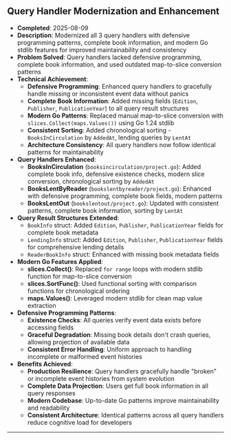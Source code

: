 ## Query Handler Modernization and Enhancement  
- **Completed**: 2025-08-09
- **Description**: Modernized all 3 query handlers with defensive programming patterns, complete book information, and modern Go stdlib features for improved maintainability and consistency
- **Problem Solved**: Query handlers lacked defensive programming, complete book information, and used outdated map-to-slice conversion patterns
- **Technical Achievement**:
  - **Defensive Programming**: Enhanced query handlers to gracefully handle missing or inconsistent event data without panics
  - **Complete Book Information**: Added missing fields (`Edition`, `Publisher`, `PublicationYear`) to all query result structures
  - **Modern Go Patterns**: Replaced manual map-to-slice conversion with `slices.Collect(maps.Values())` using Go 1.24 stdlib
  - **Consistent Sorting**: Added chronological sorting - `BooksInCirculation` by `AddedAt`, lending queries by `LentAt`
  - **Architecture Consistency**: All query handlers now follow identical patterns for maintainability
- **Query Handlers Enhanced**:
  - **BooksInCirculation** (`booksincirculation/project.go`): Added complete book info, defensive existence checks, modern slice conversion, chronological sorting by `AddedAt`
  - **BooksLentByReader** (`bookslentbyreader/project.go`): Enhanced with defensive programming, complete book fields, modern patterns  
  - **BooksLentOut** (`bookslentout/project.go`): Updated with consistent patterns, complete book information, sorting by `LentAt`
- **Query Result Structures Extended**:
  - `BookInfo` struct: Added `Edition`, `Publisher`, `PublicationYear` fields for complete book metadata
  - `LendingInfo` struct: Added `Edition`, `Publisher`, `PublicationYear` fields for comprehensive lending details
  - `ReaderBookInfo` struct: Enhanced with missing book metadata fields
- **Modern Go Features Applied**:
  - **slices.Collect()**: Replaced `for range` loops with modern stdlib function for map-to-slice conversion
  - **slices.SortFunc()**: Used functional sorting with comparison functions for chronological ordering
  - **maps.Values()**: Leveraged modern stdlib for clean map value extraction
- **Defensive Programming Patterns**:
  - **Existence Checks**: All queries verify event data exists before accessing fields
  - **Graceful Degradation**: Missing book details don't crash queries, allowing projection of available data
  - **Consistent Error Handling**: Uniform approach to handling incomplete or malformed event histories
- **Benefits Achieved**:
  - **Production Resilience**: Query handlers gracefully handle "broken" or incomplete event histories from system evolution
  - **Complete Data Projection**: Users get full book information in all query responses
  - **Modern Codebase**: Up-to-date Go patterns improve maintainability and readability
  - **Consistent Architecture**: Identical patterns across all query handlers reduce cognitive load for developers

---
